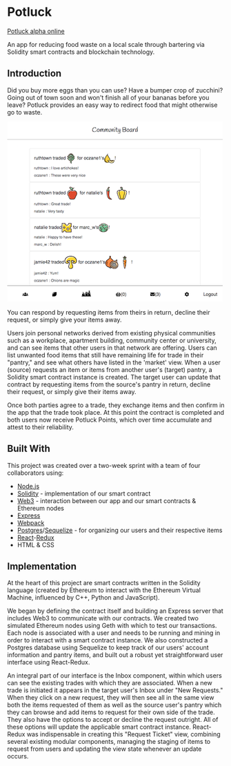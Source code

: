 # Potluck

[Potluck alpha online](http://potluck-market.com/)

An app for reducing food waste on a local scale through bartering via Solidity smart contracts and blockchain technology.


## Introduction

Did you buy more eggs than you can use? Have a bumper crop of zucchini? Going out of town soon and won't finish all of your bananas before you leave? Potluck provides an easy way to redirect food that might otherwise go to waste.

![alt text](./public/readme/communityboard.png "Potluck community ledger displaying trades that have recently taken place, including usernames, the foods that were exchanged, and user comments")

You can respond by requesting items from theirs in return, decline their request, or simply give your items away.

Users join personal networks derived from existing physical communities such as a workplace, apartment building, community center or university, and can see items that other users in that network are offering. Users can list unwanted food items that still have remaining life for trade in their "pantry," and see what others have listed in the 'market' view. When a user (source) requests an item or items from another user's (target) pantry, a Solidity smart contract instance is created. The target user can update that contract by requesting items from the source's pantry in return, decline their request, or simply give their items away.

Once both parties agree to a trade, they exchange items and then confirm in the app that the trade took place. At this point the contract is completed and both users now receive Potluck Points, which over time accumulate and attest to their reliability.

## Built With

This project was created over a two-week sprint with a team of four collaborators using:
* [Node.js](https://nodejs.org/en/)
* [Solidity](http://solidity.readthedocs.io/en/latest/) - implementation of our smart contract
* [Web3](https://web3js.readthedocs.io/en/1.0/) - interaction between our app and our smart contracts & Ethereum nodes
* [Express](https://expressjs.com/)
* [Webpack](https://webpack.js.org/)
* [Postgres](https://www.postgresql.org/)/[Sequelize](http://docs.sequelizejs.com/) - for organizing our users and their respective items
* [React](https://reactjs.org/)-[Redux](https://redux.js.org/)
* HTML & CSS


## Implementation

At the heart of this project are smart contracts written in the Solidity language (created by Ethereum to interact with the Ethereum Virtual Machine, influenced by C++, Python and JavaScript).

We began by defining the contract itself and building an Express server that includes Web3 to communicate with our contracts. We created two simulated Ethereum nodes using Geth with which to test our transactions. Each node is associated with a user and needs to be running and mining in order to interact with a smart contract instance. We also constructed a Postgres database using Sequelize to keep track of our users' account information and pantry items, and built out a robust yet straightforward user interface using React-Redux.

An integral part of our interface is the Inbox component, within which users can see the existing trades with which they are associated. When a new trade is initiated it appears in the target user's Inbox under "New Requests." When they click on a new request, they will then see all in the same view both the items requested of them as well as the source user's pantry which they can browse and add items to request for their own side of the trade. They also have the options to accept or decline the request outright. All of these options will update the applicable smart contract instance. React-Redux was indispensable in creating this "Request Ticket" view, combining several existing modular components, managing the staging of items to request from users and updating the view state whenever an update occurs.
